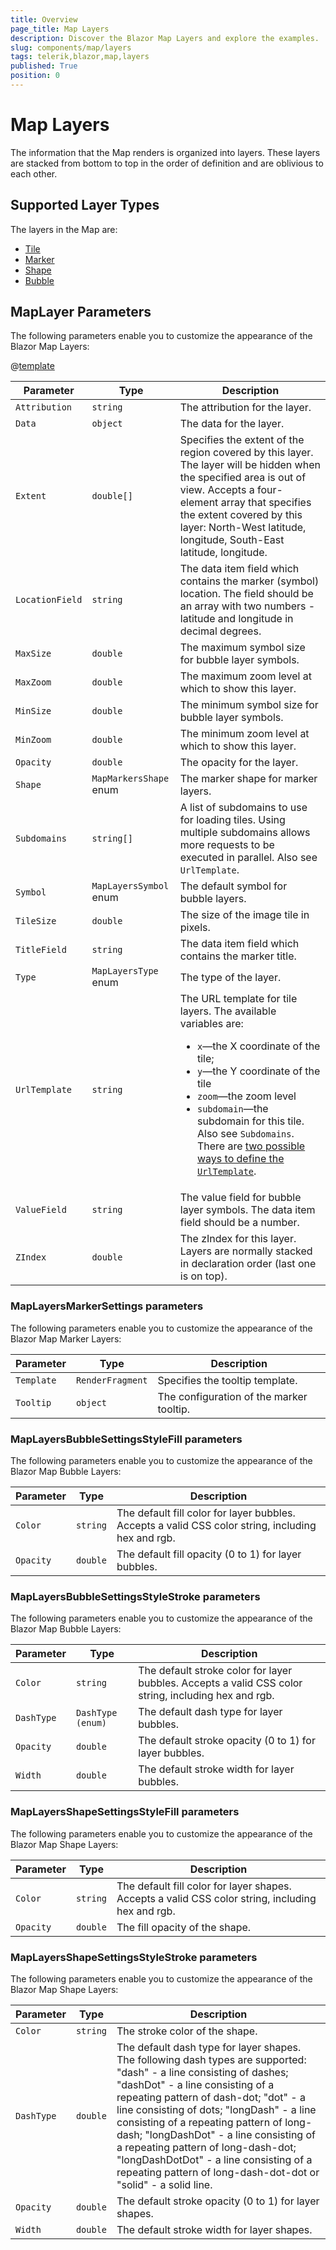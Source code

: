 ```yaml
---
title: Overview
page_title: Map Layers
description: Discover the Blazor Map Layers and explore the examples.
slug: components/map/layers
tags: telerik,blazor,map,layers
published: True
position: 0
---
```


# Map Layers

The information that the Map renders is organized into layers. These layers are stacked from bottom to top in the order of definition and are oblivious to each other.

## Supported Layer Types

The layers in the Map are:

* [Tile](slug:components/map/layers/tile)
* [Marker](slug:components/map/layers/marker)
* [Shape](slug:components/map/layers/shape)
* [Bubble](slug:components/map/layers/bubble)

## MapLayer Parameters

The following parameters enable you to customize the appearance of the Blazor Map Layers:

@[template](/_contentTemplates/common/parameters-table-styles.md#table-layout)

| Parameter | Type | Description |
| --- | --- | --- |
| `Attribution` | `string` | The attribution for the layer. |
| `Data` | `object` | The data for the layer. |
| `Extent` | `double[]` | Specifies the extent of the region covered by this layer. The layer will be hidden when the specified area is out of view. Accepts a four-element array that specifies the extent covered by this layer: North-West latitude, longitude, South-East latitude, longitude. |
| `LocationField` | `string` | The data item field which contains the marker (symbol) location. The field should be an array with two numbers - latitude and longitude in decimal degrees. |
| `MaxSize` | `double` | The maximum symbol size for bubble layer symbols. |
| `MaxZoom` | `double` | The maximum zoom level at which to show this layer. |
| `MinSize` | `double` | The minimum symbol size for bubble layer symbols. |
| `MinZoom` | `double` | The minimum zoom level at which to show this layer. |
| `Opacity` | `double` | The opacity for the layer. |
| `Shape` | `MapMarkersShape` enum | The marker shape for marker layers. |
| `Subdomains` | `string[]` | A list of subdomains to use for loading tiles. Using multiple subdomains allows more requests to be executed in parallel. Also see `UrlTemplate`. |
| `Symbol` | `MapLayersSymbol` enum | The default symbol for bubble layers. |
| `TileSize` | `double` | The size of the image tile in pixels. |
| `TitleField` | `string` | The data item field which contains the marker title. |
| `Type` | `MapLayersType` enum | The type of the layer. |
| `UrlTemplate` | `string` | The URL template for tile layers. The available variables are: <ul><li>`x`&mdash;the X coordinate of the tile;</li><li>`y`&mdash;the Y coordinate of the tile</li><li>`zoom`&mdash;the zoom level</li><li>`subdomain`&mdash;the subdomain for this tile. Also see `Subdomains`. <br />There are [two possible ways to define the `UrlTemplate`](slug:components/map/overview#content-security-policy). |
| `ValueField` | `string` | The value field for bubble layer symbols. The data item field should be a number. |
| `ZIndex` | `double` | The zIndex for this layer. Layers are normally stacked in declaration order (last one is on top). |

### MapLayersMarkerSettings parameters

The following parameters enable you to customize the appearance of the Blazor Map Marker Layers:

| Parameter | Type | Description |
| --- | --- | --- |
| `Template` | `RenderFragment` | Specifies the tooltip template. |
| `Tooltip` | `object` | The configuration of the marker tooltip. |

### MapLayersBubbleSettingsStyleFill parameters

The following parameters enable you to customize the appearance of the Blazor Map Bubble Layers:

| Parameter | Type | Description |
| --- | --- | --- |
| `Color` | `string` | The default fill color for layer bubbles. Accepts a valid CSS color string, including hex and rgb. |
| `Opacity` | `double` | The default fill opacity (0 to 1) for layer bubbles. |

### MapLayersBubbleSettingsStyleStroke parameters

The following parameters enable you to customize the appearance of the Blazor Map Bubble Layers:

| Parameter | Type | Description |
| --- | --- | --- |
| `Color` | `string` | The default stroke color for layer bubbles. Accepts a valid CSS color string, including hex and rgb. |
| `DashType` | `DashType (enum)` | The default dash type for layer bubbles. |
| `Opacity` | `double` | The default stroke opacity (0 to 1) for layer bubbles. |
| `Width` | `double` | The default stroke width for layer bubbles. |

### MapLayersShapeSettingsStyleFill parameters

The following parameters enable you to customize the appearance of the Blazor Map Shape Layers:

| Parameter | Type | Description |
| --- | --- | --- |
| `Color` | `string` | The default fill color for layer shapes. Accepts a valid CSS color string, including hex and rgb. |
| `Opacity` | `double` | The fill opacity of the shape. |

### MapLayersShapeSettingsStyleStroke parameters

The following parameters enable you to customize the appearance of the Blazor Map Shape Layers:

| Parameter | Type | Description |
| --- | --- | --- |
| `Color` | `string` | The stroke color of the shape. |
| `DashType` | `double` | The default dash type for layer shapes. The following dash types are supported: "dash" - a line consisting of dashes; "dashDot" - a line consisting of a repeating pattern of dash-dot; "dot" - a line consisting of dots; "longDash" - a line consisting of a repeating pattern of long-dash; "longDashDot" - a line consisting of a repeating pattern of long-dash-dot; "longDashDotDot" - a line consisting of a repeating pattern of long-dash-dot-dot or "solid" - a solid line. |
| `Opacity` | `double` | The default stroke opacity (0 to 1) for layer shapes. |
| `Width` | `double` | The default stroke width for layer shapes. |
